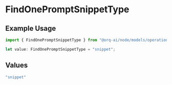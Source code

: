 # FindOnePromptSnippetType

## Example Usage

```typescript
import { FindOnePromptSnippetType } from "@orq-ai/node/models/operations";

let value: FindOnePromptSnippetType = "snippet";
```

## Values

```typescript
"snippet"
```